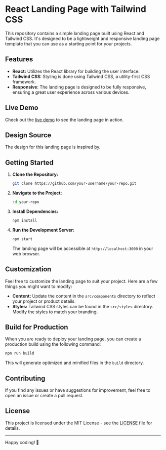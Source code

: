 # React Landing Page with Tailwind CSS

This repository contains a simple landing page built using React and Tailwind CSS. It's designed to be a lightweight and responsive landing page template that you can use as a starting point for your projects.

## Features

- **React:** Utilizes the React library for building the user interface.
- **Tailwind CSS:** Styling is done using Tailwind CSS, a utility-first CSS framework.
- **Responsive:** The landing page is designed to be fully responsive, ensuring a great user experience across various devices.

## Live Demo

Check out the [live demo](https://nexcent-landing.pages.dev/) to see the landing page in action.

## Design Source

The design for this landing page is inspired  [by](https://www.figma.com/community/file/1222060007934600841/responsive-landing-page-design-website-home-page-design-agency-website-ui-design#). 

## Getting Started

1. **Clone the Repository:**
   ```bash
   git clone https://github.com/your-username/your-repo.git
   ```

2. **Navigate to the Project:**
   ```bash
   cd your-repo
   ```

3. **Install Dependencies:**
   ```bash
   npm install
   ```

4. **Run the Development Server:**
   ```bash
   npm start
   ```

   The landing page will be accessible at `http://localhost:3000` in your web browser.

## Customization

Feel free to customize the landing page to suit your project. Here are a few things you might want to modify:

- **Content:** Update the content in the `src/components` directory to reflect your project or product details.
- **Styles:** Tailwind CSS styles can be found in the `src/styles` directory. Modify the styles to match your branding.

## Build for Production

When you are ready to deploy your landing page, you can create a production build using the following command:

```bash
npm run build
```

This will generate optimized and minified files in the `build` directory.

## Contributing

If you find any issues or have suggestions for improvement, feel free to open an issue or create a pull request.

## License

This project is licensed under the MIT License - see the [LICENSE](LICENSE) file for details.

---

Happy coding! 🚀
